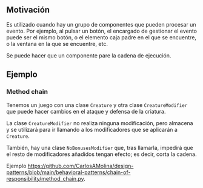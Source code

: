 ## Motivación

Es utilizado cuando hay un grupo de componentes que pueden procesar un evento. Por ejemplo, al pulsar un botón, el encargado de gestionar el evento puede ser el mismo botón, o el elemento caja padre en el que se encuentre, o la ventana en la que se encuentre, etc.

Se puede hacer que un componente pare la cadena de ejecución.

## Ejemplo

### Method chain

Tenemos un juego con una clase `Creature` y otra clase `CreatureModifier` que puede hacer cambios en el ataque y defensa de la criatura.

La clase `CreatureModifier` no realiza ninguna modificación, pero almacena y se utilizará para ir llamando a los modificadores que se aplicarán a `Creature`.

También, hay una clase `NoBonusesModifier` que, tras llamarla, impedirá que el resto de modificadores añadidos tengan efecto; es decir, corta la cadena.

Ejemplo <https://github.com/CarlosAMolina/design-patterns/blob/main/behavioral-patterns/chain-of-responsibility/method_chain.py>.

